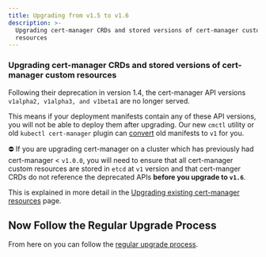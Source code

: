 ```yaml
---
title: Upgrading from v1.5 to v1.6
description: >-
  Upgrading cert-manager CRDs and stored versions of cert-manager custom
  resources
---
```


### Upgrading cert-manager CRDs and stored versions of cert-manager custom resources

Following their deprecation in version 1.4, the cert-manager API versions
`v1alpha2, v1alpha3, and v1beta1` are no longer served.

This means if your deployment manifests contain any of these API versions, you
will not be able to deploy them after upgrading. Our new `cmctl` utility or old
`kubectl cert-manager` plugin can [convert](../../usage/cmctl.md#convert) old
manifests to `v1` for you.

<div class="info">

⛔️ If you are upgrading cert-manager on a cluster which has previously had
cert-manager < `v1.0.0`, you will need to ensure that all cert-manager custom
resources are stored in `etcd` at `v1` version and that cert-manger CRDs do not
reference the deprecated APIs **before you upgrade to `v1.6`**.

This is explained in more detail in the
[Upgrading existing cert-manager resources](./remove-deprecated-apis.md#upgrading-existing-cert-manager-resources)
page.

</div>

## Now Follow the Regular Upgrade Process

From here on you can follow the [regular upgrade process](./README.md).

